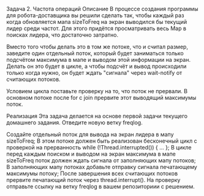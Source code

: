 Задача 2. Частота операций
Описание
В процессе создания программы для робота-доставщика вы решили сделать так, 
чтобы каждый раз когда обновляется мапа sizeToFreq на экран выводился бы текущий лидер среди частот. 
Для этого придётся просматривать весь Map в поисках лидера, что достаточно затратно.

Вместо того чтобы делать это в том же потоке, что и считал размер, заведите один отдельный поток, 
который будет заниматься только подсчётом максимума в мапе и выводом этой информации на экран. 
Делать он это будет в цикле, а чтобы подсчёт и вывод происходили только когда нужно, он будет ждать 
"сигнала" через wait-notify от считающих потоков.

Условием цикла поставьте проверку на то, что поток не прервали.
 В основном потоке после for с join прервите этот выводящий максимумы поток.

Реализация
Эта задача делается на основе первой задачи текущего домашнего задания. Отведите новую ветку freqlog.

Создайте отдельный поток для вывода на экран лидера в мапу sizeToFreq;
В этом потоке должен быть реализован бесконечный цикл с проверкой на прерванность while (!Thread.interrupted()) { ... };
В цикле перед каждым поиском и выводом на экран максимума в мапе sizeToFreq поток должен ждать 
сигнала от заполняющих мапу потоков;
В заполняющих мапу потоках добавьте отправку сигнала печатающему максимумы потоку;
После завершения всех считающих потоков прервите печатающий поток через thread.interrupt().
На проверку отправьте ссылку на ветку freqlog в вашем репозиториии с решением.